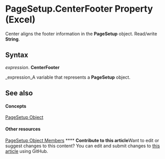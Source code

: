 
# PageSetup.CenterFooter Property (Excel)

Center aligns the footer information in the  **PageSetup** object. Read/write **String**.


## Syntax

 _expression_. **CenterFooter**

 _expression_A variable that represents a  **PageSetup** object.


## See also


#### Concepts


 [PageSetup Object](2fd22df9-5987-f723-04a9-9a3f2e84ac81.md)
#### Other resources


 [PageSetup Object Members](feabe079-cb03-f560-6032-88f5585ec8a8.md)
****   **Contribute to this article**Want to edit or suggest changes to this content? You can edit and submit changes to  [this article](https://github.com/jhershey00/VBA_Excel_Test/OpenXMLCon/articles/ce0a5268-8620-216f-6a16-68733f1e9341.md) using GitHub.

